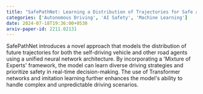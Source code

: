 ```yaml
---
title: "SafePathNet: Learning a Distribution of Trajectories for Safe and Comfortable Autonomous Driving"
categories: ['Autonomous Driving', 'AI Safety', 'Machine Learning']
date: 2024-07-18T19:36:00+0530
arxiv-paper-id: 2211.02131
---
```

SafePathNet introduces a novel approach that models the distribution of future trajectories for both the self-driving vehicle and other road agents using a unified neural network architecture. By incorporating a 'Mixture of Experts' framework, the model can learn diverse driving strategies and prioritize safety in real-time decision-making. The use of Transformer networks and imitation learning further enhances the model's ability to handle complex and unpredictable driving scenarios.

